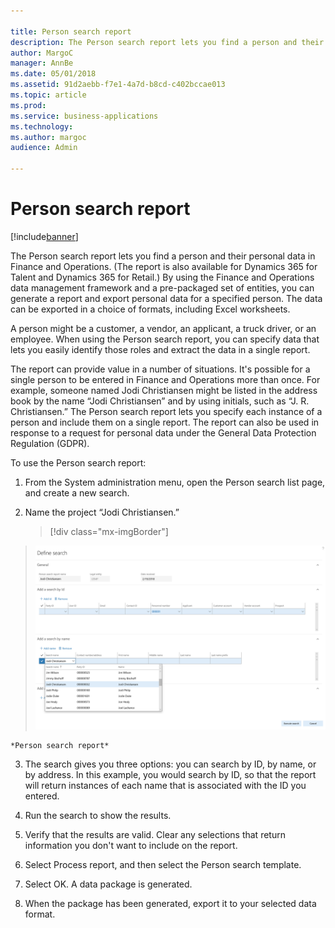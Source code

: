 ```yaml
---

title: Person search report
description: The Person search report lets you find a person and their personal data in Finance and Operations.
author: MargoC
manager: AnnBe
ms.date: 05/01/2018
ms.assetid: 91d2aebb-f7e1-4a7d-b8cd-c402bccae013
ms.topic: article
ms.prod: 
ms.service: business-applications
ms.technology: 
ms.author: margoc
audience: Admin

---
```

#  Person search report




[!include[banner](../../includes/banner.md)]

The Person search report lets you find a person and their personal data in
Finance and Operations. (The report is also available for Dynamics 365 for
Talent and Dynamics 365 for Retail.) By using the Finance and Operations data
management framework and a pre-packaged set of entities, you can generate a
report and export personal data for a specified person. The data can be exported
in a choice of formats, including Excel worksheets.

A person might be a customer, a vendor, an applicant, a truck driver, or an
employee. When using the Person search report, you can specify data that lets
you easily identify those roles and extract the data in a single report.

The report can provide value in a number of situations. It's possible for a
single person to be entered in Finance and Operations more than once. For
example, someone named Jodi Christiansen might be listed in the address book by
the name “Jodi Christiansen” and by using initials, such as “J. R.
Christiansen.” The Person search report lets you specify each instance of a
person and include them on a single report. The report can also be used in
response to a request for personal data under the General Data Protection
Regulation (GDPR).

To use the Person search report:

1.  From the System administration menu, open the Person search list page, and
    create a new search.

2.  Name the project “Jodi Christiansen.”

    > [!div class="mx-imgBorder"] 
> ![A screenshot showing the person search report](media/person-search-report-1.png "A screenshot showing the person search report")
    <!-- FO_Person_Search_Report_A.png -->


    *Person search report*

3.  The search gives you three options: you can search by ID, by name, or by
    address. In this example, you would search by ID, so that the report will
    return instances of each name that is associated with the ID you entered.

4.  Run the search to show the results.

5.  Verify that the results are valid. Clear any selections that return
    information you don't want to include on the report.

6.  Select Process report, and then select the Person search template.

7.  Select OK. A data package is generated.

8.  When the package has been generated, export it to your selected data format.
